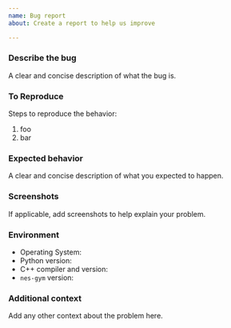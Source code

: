 ```yaml
---
name: Bug report
about: Create a report to help us improve

---
```


### Describe the bug

A clear and concise description of what the bug is.

### To Reproduce

Steps to reproduce the behavior:
1. foo
2. bar

### Expected behavior

A clear and concise description of what you expected to happen.

### Screenshots

If applicable, add screenshots to help explain your problem.

### Environment

 - Operating System:
 - Python version:
 - C++ compiler and version:
 - `nes-gym` version:

### Additional context

Add any other context about the problem here.
